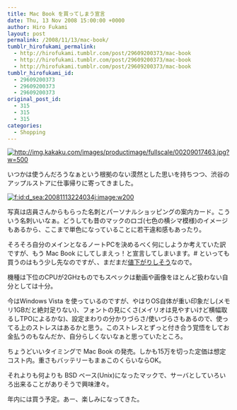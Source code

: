 ```yaml
---
title: Mac Book を買ってしまう宣言
date: Thu, 13 Nov 2008 15:00:00 +0000
author: Hiro Fukami
layout: post
permalink: /2008/11/13/mac-book/
tumblr_hirofukami_permalink:
  - http://hirofukami.tumblr.com/post/29609200373/mac-book
  - http://hirofukami.tumblr.com/post/29609200373/mac-book
  - http://hirofukami.tumblr.com/post/29609200373/mac-book
tumblr_hirofukami_id:
  - 29609200373
  - 29609200373
  - 29609200373
original_post_id:
  - 315
  - 315
  - 315
categories:
  - Shopping
---
```

<div class="section">
  <p>
    <a href="http://img.kakaku.com/images/productimage/fullscale/00209017463.jpg" class="http-image" target="_blank"><img src="http://img.kakaku.com/images/productimage/fullscale/00209017463.jpg?w=500" class="http-image" alt="http://img.kakaku.com/images/productimage/fullscale/00209017463.jpg?w=500" data-recalc-dims="1" /></a>
  </p>
  
  <p>
    いつかは使うんだろうなぁという根拠のない漠然とした思いを持ちつつ、渋谷のアップルストアに仕事帰りに寄ってきました。
  </p>
  
  <p>
    <a href="http://f.hatena.ne.jp/d_sea/20081113224034" class="hatena-fotolife" target="_blank"><img src="http://cdn-ak.f.st-hatena.com/images/fotolife/d/d_sea/20081113/20081113224034.jpg?w=200" alt="f:id:d_sea:20081113224034j:image:w200" title="f:id:d_sea:20081113224034j:image:w200" class="hatena-fotolife" data-recalc-dims="1" /></a>
  </p>
  
  <p>
    写真は店員さんからもらった名刺とパーソナルショッピングの案内カード。こういう名刺いいなぁ。どうしても昔のマックのロゴ(七色の横シマ模様)のイメージもあるから、ここまで単色になっていることに若干違和感もあったり。
  </p>
  
  <p>
    そろそろ自分のメインとなるノートPCを決めるべく何にしようか考えていた訳ですが、もう Mac Book にしてしまえっ！と宣言してしまいます。# といっても買うのはもう少し先なのですが、、まだまだ<a href="http://kakaku.com/item/00209017463/pricehistory/" target="_blank">値下がりしそう</a>なので。
  </p>
  
  <p>
    機種は下位のCPUが2GHzものでもスペックは動画や画像をほとんど扱わない自分としては十分。
  </p>
  
  <p>
    今はWindows Vista を使っているのですが、やはりOS自体が重い印象だし(メモリ1GBだと絶対足りない)、フォントの見にくさ(メイリオは見やすいけど横幅取るしTPOによるかな)、設定まわりの分かりづらさ/使いづらさもあるので、使ってる上のストレスはあるかと思う。このストレスとずっと付き合う覚悟をしてお金払うのもなんだか、自分らしくないなぁと思っていたところ。
  </p>
  
  <p>
    ちょうどいいタイミングで Mac Book の発売。しかも15万を切った定価は想定コスト内。重さもバッテリーもまぁこのくらいならOK。
  </p>
  
  <p>
    それよりも何よりも BSD ベース(Unix)になったマックで、サーバとしていろいろ出来ることがありそうで興味津々。
  </p>
  
  <p>
    年内には買う予定。あー、楽しみになってきた。
  </p>
</div>